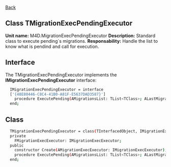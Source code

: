 [Back](CLASS_REFERENCES.md)
## Class **TMigrationExecPendingExecutor** ## 

**Unit name:** M4D.MigrationExecPendingExecutor
**Description:** Standard class to execute pending´s migrations.
**Responsability:** Handle the list to know what is pendind and call for execution.

## Interface ##
The TMigrationExecPendingExecutor implements the **IMigrationExecPendingExecutor** interface:
```sh
  IMigrationExecPendingExecutor = interface
  ['{48E80446-C8C4-41B0-A81F-E5637DAD3587}']
    procedure ExecutePending(AMigrationsList: TList<TClass>; ALastMigration: TMigrationsHistoryItem; AMigrationHistory: IMigrationsHistory);
  end;
```

## Class ##

```sh
  TMigrationExecPendingExecutor = class(TInterfacedObject, IMigrationExecPendingExecutor)
  private
    FMigrationExecExecutor: IMigrationExecExecutor;
  public
    constructor Create(AMigrationExecExecutor: IMigrationExecExecutor); reintroduce;
    procedure ExecutePending(AMigrationsList: TList<TClass>; ALastMigration: TMigrationsHistoryItem; AMigrationHistory: IMigrationsHistory);
  end;
```